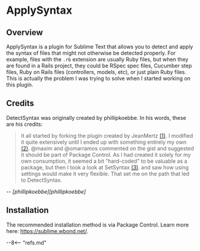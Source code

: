 # ApplySyntax

## Overview

ApplySyntax is a plugin for Sublime Text that allows you to detect and apply the syntax of files that might not
otherwise be detected properly. For example, files with the `.rb` extension are usually Ruby files, but when they are
found in a Rails project, they could be RSpec spec files, Cucumber step files, Ruby on Rails files (controllers, models,
etc), or just plain Ruby files. This is actually the problem I was trying to solve when I started working on this
plugin.

## Credits

DetectSyntax was originally created by phillipkoebbe.  In his words, these are his credits:

> It all started by forking the plugin created by JeanMertz [(1)][1]. I modified it quite extensively until I ended up
with something entirely my own [(2)][2]. @maxim and @omarramos commented on the gist and suggested it should be part of
Package Control. As I had created it solely for my own consumption, it seemed a bit "hard-coded" to be valuable as a
package, but then I took a look at SetSyntax [(3)][3]. and saw how using settings would make it very flexible. That set
me on the path that led to DetectSyntax.

<cite class="quote">-- [phillipkoebbe][phillipkoebbe]</cite>

[1]: https://gist.github.com/925008
[2]: https://gist.github.com/1497794
[3]: https://github.com/aparajita/SetSyntax

## Installation

The recommended installation method is via Package Control.  Learn more here: https://sublime.wbond.net/.

--8<-- "refs.md"
